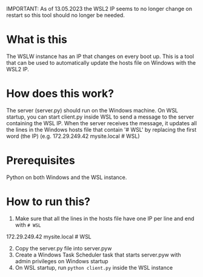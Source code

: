 IMPORTANT: As of 13.05.2023 the WSL2 IP seems to no longer change on restart so this tool should no longer be needed.

# What is this

The WSLW instance has an IP that changes on every boot up. This is a tool that can be used to automatically update the hosts file on Windows with the WSL2 IP.

# How does this work?

The server (server.py) should run on the Windows machine. On WSL startup, you can start client.py inside WSL to send a message to the server containing the WSL IP. When the server receives the message, it updates all the lines in the Windows hosts file that contain '# WSL' by replacing the first word (the IP) (e.g. 172.29.249.42 mysite.local # WSL)

# Prerequisites

Python on both Windows and the WSL instance.

# How to run this?

1. Make sure that all the lines in the hosts file have one IP per line and end with `# WSL`

172.29.249.42 mysite.local # WSL

2. Copy the server.py file into server.pyw
3. Create a Windows Task Scheduler task that starts server.pyw with admin privileges on Windows startup
4. On WSL startup, run `python client.py` inside the WSL instance
